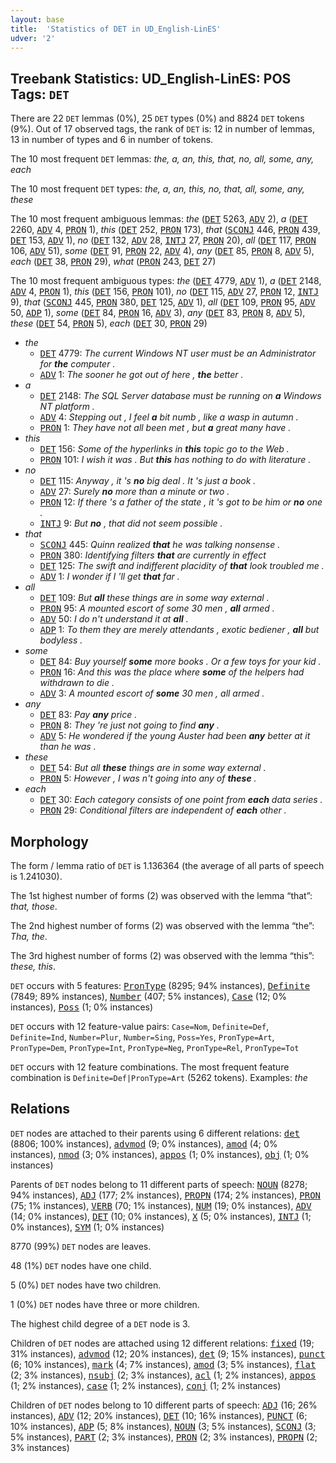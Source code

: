 ```yaml
---
layout: base
title:  'Statistics of DET in UD_English-LinES'
udver: '2'
---
```


## Treebank Statistics: UD_English-LinES: POS Tags: `DET`

There are 22 `DET` lemmas (0%), 25 `DET` types (0%) and 8824 `DET` tokens (9%).
Out of 17 observed tags, the rank of `DET` is: 12 in number of lemmas, 13 in number of types and 6 in number of tokens.

The 10 most frequent `DET` lemmas: <em>the, a, an, this, that, no, all, some, any, each</em>

The 10 most frequent `DET` types:  <em>the, a, an, this, no, that, all, some, any, these</em>

The 10 most frequent ambiguous lemmas: <em>the</em> (<tt><a href="en_lines-pos-DET.html">DET</a></tt> 5263, <tt><a href="en_lines-pos-ADV.html">ADV</a></tt> 2), <em>a</em> (<tt><a href="en_lines-pos-DET.html">DET</a></tt> 2260, <tt><a href="en_lines-pos-ADV.html">ADV</a></tt> 4, <tt><a href="en_lines-pos-PRON.html">PRON</a></tt> 1), <em>this</em> (<tt><a href="en_lines-pos-DET.html">DET</a></tt> 252, <tt><a href="en_lines-pos-PRON.html">PRON</a></tt> 173), <em>that</em> (<tt><a href="en_lines-pos-SCONJ.html">SCONJ</a></tt> 446, <tt><a href="en_lines-pos-PRON.html">PRON</a></tt> 439, <tt><a href="en_lines-pos-DET.html">DET</a></tt> 153, <tt><a href="en_lines-pos-ADV.html">ADV</a></tt> 1), <em>no</em> (<tt><a href="en_lines-pos-DET.html">DET</a></tt> 132, <tt><a href="en_lines-pos-ADV.html">ADV</a></tt> 28, <tt><a href="en_lines-pos-INTJ.html">INTJ</a></tt> 27, <tt><a href="en_lines-pos-PRON.html">PRON</a></tt> 20), <em>all</em> (<tt><a href="en_lines-pos-DET.html">DET</a></tt> 117, <tt><a href="en_lines-pos-PRON.html">PRON</a></tt> 106, <tt><a href="en_lines-pos-ADV.html">ADV</a></tt> 51), <em>some</em> (<tt><a href="en_lines-pos-DET.html">DET</a></tt> 91, <tt><a href="en_lines-pos-PRON.html">PRON</a></tt> 22, <tt><a href="en_lines-pos-ADV.html">ADV</a></tt> 4), <em>any</em> (<tt><a href="en_lines-pos-DET.html">DET</a></tt> 85, <tt><a href="en_lines-pos-PRON.html">PRON</a></tt> 8, <tt><a href="en_lines-pos-ADV.html">ADV</a></tt> 5), <em>each</em> (<tt><a href="en_lines-pos-DET.html">DET</a></tt> 38, <tt><a href="en_lines-pos-PRON.html">PRON</a></tt> 29), <em>what</em> (<tt><a href="en_lines-pos-PRON.html">PRON</a></tt> 243, <tt><a href="en_lines-pos-DET.html">DET</a></tt> 27)

The 10 most frequent ambiguous types:  <em>the</em> (<tt><a href="en_lines-pos-DET.html">DET</a></tt> 4779, <tt><a href="en_lines-pos-ADV.html">ADV</a></tt> 1), <em>a</em> (<tt><a href="en_lines-pos-DET.html">DET</a></tt> 2148, <tt><a href="en_lines-pos-ADV.html">ADV</a></tt> 4, <tt><a href="en_lines-pos-PRON.html">PRON</a></tt> 1), <em>this</em> (<tt><a href="en_lines-pos-DET.html">DET</a></tt> 156, <tt><a href="en_lines-pos-PRON.html">PRON</a></tt> 101), <em>no</em> (<tt><a href="en_lines-pos-DET.html">DET</a></tt> 115, <tt><a href="en_lines-pos-ADV.html">ADV</a></tt> 27, <tt><a href="en_lines-pos-PRON.html">PRON</a></tt> 12, <tt><a href="en_lines-pos-INTJ.html">INTJ</a></tt> 9), <em>that</em> (<tt><a href="en_lines-pos-SCONJ.html">SCONJ</a></tt> 445, <tt><a href="en_lines-pos-PRON.html">PRON</a></tt> 380, <tt><a href="en_lines-pos-DET.html">DET</a></tt> 125, <tt><a href="en_lines-pos-ADV.html">ADV</a></tt> 1), <em>all</em> (<tt><a href="en_lines-pos-DET.html">DET</a></tt> 109, <tt><a href="en_lines-pos-PRON.html">PRON</a></tt> 95, <tt><a href="en_lines-pos-ADV.html">ADV</a></tt> 50, <tt><a href="en_lines-pos-ADP.html">ADP</a></tt> 1), <em>some</em> (<tt><a href="en_lines-pos-DET.html">DET</a></tt> 84, <tt><a href="en_lines-pos-PRON.html">PRON</a></tt> 16, <tt><a href="en_lines-pos-ADV.html">ADV</a></tt> 3), <em>any</em> (<tt><a href="en_lines-pos-DET.html">DET</a></tt> 83, <tt><a href="en_lines-pos-PRON.html">PRON</a></tt> 8, <tt><a href="en_lines-pos-ADV.html">ADV</a></tt> 5), <em>these</em> (<tt><a href="en_lines-pos-DET.html">DET</a></tt> 54, <tt><a href="en_lines-pos-PRON.html">PRON</a></tt> 5), <em>each</em> (<tt><a href="en_lines-pos-DET.html">DET</a></tt> 30, <tt><a href="en_lines-pos-PRON.html">PRON</a></tt> 29)


* <em>the</em>
  * <tt><a href="en_lines-pos-DET.html">DET</a></tt> 4779: <em>The current Windows NT user must be an Administrator for <b>the</b> computer .</em>
  * <tt><a href="en_lines-pos-ADV.html">ADV</a></tt> 1: <em>The sooner he got out of here , <b>the</b> better .</em>
* <em>a</em>
  * <tt><a href="en_lines-pos-DET.html">DET</a></tt> 2148: <em>The SQL Server database must be running on <b>a</b> Windows NT platform .</em>
  * <tt><a href="en_lines-pos-ADV.html">ADV</a></tt> 4: <em>Stepping out , I feel <b>a</b> bit numb , like a wasp in autumn .</em>
  * <tt><a href="en_lines-pos-PRON.html">PRON</a></tt> 1: <em>They have not all been met , but <b>a</b> great many have .</em>
* <em>this</em>
  * <tt><a href="en_lines-pos-DET.html">DET</a></tt> 156: <em>Some of the hyperlinks in <b>this</b> topic go to the Web .</em>
  * <tt><a href="en_lines-pos-PRON.html">PRON</a></tt> 101: <em>I wish it was . But <b>this</b> has nothing to do with literature .</em>
* <em>no</em>
  * <tt><a href="en_lines-pos-DET.html">DET</a></tt> 115: <em>Anyway , it 's <b>no</b> big deal . It 's just a book .</em>
  * <tt><a href="en_lines-pos-ADV.html">ADV</a></tt> 27: <em>Surely <b>no</b> more than a minute or two .</em>
  * <tt><a href="en_lines-pos-PRON.html">PRON</a></tt> 12: <em>If there 's a father of the state , it 's got to be him or <b>no</b> one .</em>
  * <tt><a href="en_lines-pos-INTJ.html">INTJ</a></tt> 9: <em>But <b>no</b> , that did not seem possible .</em>
* <em>that</em>
  * <tt><a href="en_lines-pos-SCONJ.html">SCONJ</a></tt> 445: <em>Quinn realized <b>that</b> he was talking nonsense .</em>
  * <tt><a href="en_lines-pos-PRON.html">PRON</a></tt> 380: <em>Identifying filters <b>that</b> are currently in effect</em>
  * <tt><a href="en_lines-pos-DET.html">DET</a></tt> 125: <em>The swift and indifferent placidity of <b>that</b> look troubled me .</em>
  * <tt><a href="en_lines-pos-ADV.html">ADV</a></tt> 1: <em>I wonder if I 'll get <b>that</b> far .</em>
* <em>all</em>
  * <tt><a href="en_lines-pos-DET.html">DET</a></tt> 109: <em>But <b>all</b> these things are in some way external .</em>
  * <tt><a href="en_lines-pos-PRON.html">PRON</a></tt> 95: <em>A mounted escort of some 30 men , <b>all</b> armed .</em>
  * <tt><a href="en_lines-pos-ADV.html">ADV</a></tt> 50: <em>I do n't understand it at <b>all</b> .</em>
  * <tt><a href="en_lines-pos-ADP.html">ADP</a></tt> 1: <em>To them they are merely attendants , exotic bediener , <b>all</b> but bodyless .</em>
* <em>some</em>
  * <tt><a href="en_lines-pos-DET.html">DET</a></tt> 84: <em>Buy yourself <b>some</b> more books . Or a few toys for your kid .</em>
  * <tt><a href="en_lines-pos-PRON.html">PRON</a></tt> 16: <em>And this was the place where <b>some</b> of the helpers had withdrawn to die .</em>
  * <tt><a href="en_lines-pos-ADV.html">ADV</a></tt> 3: <em>A mounted escort of <b>some</b> 30 men , all armed .</em>
* <em>any</em>
  * <tt><a href="en_lines-pos-DET.html">DET</a></tt> 83: <em>Pay <b>any</b> price .</em>
  * <tt><a href="en_lines-pos-PRON.html">PRON</a></tt> 8: <em>They 're just not going to find <b>any</b> .</em>
  * <tt><a href="en_lines-pos-ADV.html">ADV</a></tt> 5: <em>He wondered if the young Auster had been <b>any</b> better at it than he was .</em>
* <em>these</em>
  * <tt><a href="en_lines-pos-DET.html">DET</a></tt> 54: <em>But all <b>these</b> things are in some way external .</em>
  * <tt><a href="en_lines-pos-PRON.html">PRON</a></tt> 5: <em>However , I was n't going into any of <b>these</b> .</em>
* <em>each</em>
  * <tt><a href="en_lines-pos-DET.html">DET</a></tt> 30: <em>Each category consists of one point from <b>each</b> data series .</em>
  * <tt><a href="en_lines-pos-PRON.html">PRON</a></tt> 29: <em>Conditional filters are independent of <b>each</b> other .</em>

## Morphology

The form / lemma ratio of `DET` is 1.136364 (the average of all parts of speech is 1.241030).

The 1st highest number of forms (2) was observed with the lemma “that”: <em>that, those</em>.

The 2nd highest number of forms (2) was observed with the lemma “the”: <em>Tha, the</em>.

The 3rd highest number of forms (2) was observed with the lemma “this”: <em>these, this</em>.

`DET` occurs with 5 features: <tt><a href="en_lines-feat-PronType.html">PronType</a></tt> (8295; 94% instances), <tt><a href="en_lines-feat-Definite.html">Definite</a></tt> (7849; 89% instances), <tt><a href="en_lines-feat-Number.html">Number</a></tt> (407; 5% instances), <tt><a href="en_lines-feat-Case.html">Case</a></tt> (12; 0% instances), <tt><a href="en_lines-feat-Poss.html">Poss</a></tt> (1; 0% instances)

`DET` occurs with 12 feature-value pairs: `Case=Nom`, `Definite=Def`, `Definite=Ind`, `Number=Plur`, `Number=Sing`, `Poss=Yes`, `PronType=Art`, `PronType=Dem`, `PronType=Int`, `PronType=Neg`, `PronType=Rel`, `PronType=Tot`

`DET` occurs with 12 feature combinations.
The most frequent feature combination is `Definite=Def|PronType=Art` (5262 tokens).
Examples: <em>the</em>


## Relations

`DET` nodes are attached to their parents using 6 different relations: <tt><a href="en_lines-dep-det.html">det</a></tt> (8806; 100% instances), <tt><a href="en_lines-dep-advmod.html">advmod</a></tt> (9; 0% instances), <tt><a href="en_lines-dep-amod.html">amod</a></tt> (4; 0% instances), <tt><a href="en_lines-dep-nmod.html">nmod</a></tt> (3; 0% instances), <tt><a href="en_lines-dep-appos.html">appos</a></tt> (1; 0% instances), <tt><a href="en_lines-dep-obj.html">obj</a></tt> (1; 0% instances)

Parents of `DET` nodes belong to 11 different parts of speech: <tt><a href="en_lines-pos-NOUN.html">NOUN</a></tt> (8278; 94% instances), <tt><a href="en_lines-pos-ADJ.html">ADJ</a></tt> (177; 2% instances), <tt><a href="en_lines-pos-PROPN.html">PROPN</a></tt> (174; 2% instances), <tt><a href="en_lines-pos-PRON.html">PRON</a></tt> (75; 1% instances), <tt><a href="en_lines-pos-VERB.html">VERB</a></tt> (70; 1% instances), <tt><a href="en_lines-pos-NUM.html">NUM</a></tt> (19; 0% instances), <tt><a href="en_lines-pos-ADV.html">ADV</a></tt> (14; 0% instances), <tt><a href="en_lines-pos-DET.html">DET</a></tt> (10; 0% instances), <tt><a href="en_lines-pos-X.html">X</a></tt> (5; 0% instances), <tt><a href="en_lines-pos-INTJ.html">INTJ</a></tt> (1; 0% instances), <tt><a href="en_lines-pos-SYM.html">SYM</a></tt> (1; 0% instances)

8770 (99%) `DET` nodes are leaves.

48 (1%) `DET` nodes have one child.

5 (0%) `DET` nodes have two children.

1 (0%) `DET` nodes have three or more children.

The highest child degree of a `DET` node is 3.

Children of `DET` nodes are attached using 12 different relations: <tt><a href="en_lines-dep-fixed.html">fixed</a></tt> (19; 31% instances), <tt><a href="en_lines-dep-advmod.html">advmod</a></tt> (12; 20% instances), <tt><a href="en_lines-dep-det.html">det</a></tt> (9; 15% instances), <tt><a href="en_lines-dep-punct.html">punct</a></tt> (6; 10% instances), <tt><a href="en_lines-dep-mark.html">mark</a></tt> (4; 7% instances), <tt><a href="en_lines-dep-amod.html">amod</a></tt> (3; 5% instances), <tt><a href="en_lines-dep-flat.html">flat</a></tt> (2; 3% instances), <tt><a href="en_lines-dep-nsubj.html">nsubj</a></tt> (2; 3% instances), <tt><a href="en_lines-dep-acl.html">acl</a></tt> (1; 2% instances), <tt><a href="en_lines-dep-appos.html">appos</a></tt> (1; 2% instances), <tt><a href="en_lines-dep-case.html">case</a></tt> (1; 2% instances), <tt><a href="en_lines-dep-conj.html">conj</a></tt> (1; 2% instances)

Children of `DET` nodes belong to 10 different parts of speech: <tt><a href="en_lines-pos-ADJ.html">ADJ</a></tt> (16; 26% instances), <tt><a href="en_lines-pos-ADV.html">ADV</a></tt> (12; 20% instances), <tt><a href="en_lines-pos-DET.html">DET</a></tt> (10; 16% instances), <tt><a href="en_lines-pos-PUNCT.html">PUNCT</a></tt> (6; 10% instances), <tt><a href="en_lines-pos-ADP.html">ADP</a></tt> (5; 8% instances), <tt><a href="en_lines-pos-NOUN.html">NOUN</a></tt> (3; 5% instances), <tt><a href="en_lines-pos-SCONJ.html">SCONJ</a></tt> (3; 5% instances), <tt><a href="en_lines-pos-PART.html">PART</a></tt> (2; 3% instances), <tt><a href="en_lines-pos-PRON.html">PRON</a></tt> (2; 3% instances), <tt><a href="en_lines-pos-PROPN.html">PROPN</a></tt> (2; 3% instances)

